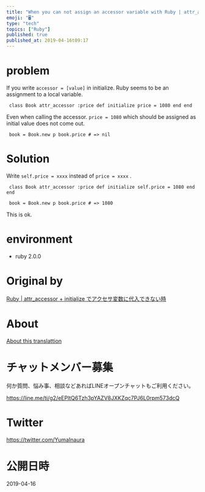 ```yaml
---
title: "When you can not assign an accessor variable with Ruby | attr_accessor"
emoji: "🖥"
type: "tech"
topics: ["Ruby"]
published: true
published_at: 2019-04-16t09:17
---
```


# problem 

If you write `accessor = [value]` in initialize. Ruby seems to be an assignment to a local variable.

     class Book attr_accessor :price def initialize price = 1080 end end 

Even when calling the accessor. `price = 1080` which should be assigned as initial value does not come out.

     book = Book.new p book.price # => nil 

# Solution 

Write `self.price = xxxx` instead of `price = xxxx` .

     class Book attr_accessor :price def initialize self.price = 1080 end end 

     book = Book.new p book.price # => 1080 

This is ok.

# environment 

- ruby 2.0.0 


# Original by
[Ruby | attr_accessor + initialize でアクセサ変数に代入できない時](https://qiita.com/Yinaura/items/02c8bd7bd87cfa64ce6c)

# About

[About this translattion](https://qiita.com/YumaInaura/items/7f6fd1e9310a6816469a)








<!-- Update From Qiita API -->

# チャットメンバー募集


何か質問、悩み事、相談などあればLINEオープンチャットもご利用ください。

https://line.me/ti/g2/eEPltQ6Tzh3pYAZV8JXKZqc7PJ6L0rpm573dcQ





# Twitter


https://twitter.com/YumaInaura


<!-- Update From Qiita API -->



# 公開日時

2019-04-16
